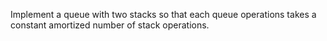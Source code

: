 Implement a queue with two stacks so that each queue operations takes a 
constant amortized number of stack operations.